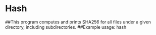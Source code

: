 # Hash

##This program computes and prints SHA256 for all files under a given directory, including subdirectories.
##Example usage: hash <directory>
